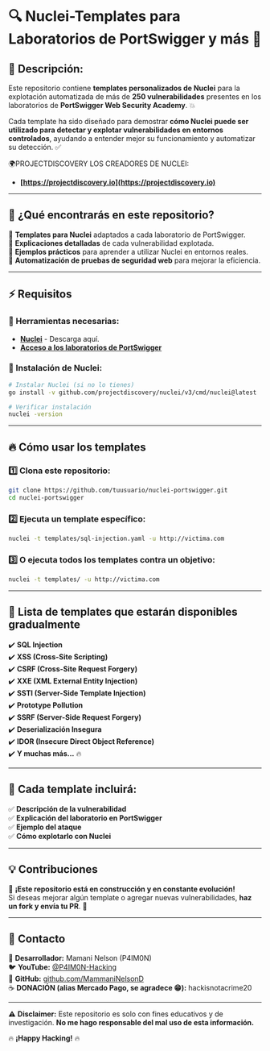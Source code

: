 # 🔍 Nuclei-Templates para Laboratorios de PortSwigger y más 🚀

## 📌 Descripción:
Este repositorio contiene **templates personalizados de Nuclei** para la explotación automatizada de más de **250 vulnerabilidades** presentes en los laboratorios de **PortSwigger Web Security Academy**. 💥  

Cada template ha sido diseñado para demostrar **cómo Nuclei puede ser utilizado para detectar y explotar vulnerabilidades en entornos controlados**, ayudando a entender mejor su funcionamiento y automatizar su detección. ✅  

🌍PROJECTDISCOVERY LOS CREADORES DE NUCLEI:
- **[https://projectdiscovery.io](https://projectdiscovery.io)**

---

## 📜 ¿Qué encontrarás en este repositorio?
🔹 **Templates para Nuclei** adaptados a cada laboratorio de PortSwigger.  
🔹 **Explicaciones detalladas** de cada vulnerabilidad explotada.  
🔹 **Ejemplos prácticos** para aprender a utilizar Nuclei en entornos reales.  
🔹 **Automatización de pruebas de seguridad web** para mejorar la eficiencia.  

---

## ⚡ Requisitos

### 🔧 Herramientas necesarias:

- **[Nuclei](https://github.com/projectdiscovery/nuclei)** - Descarga aquí.  
- **[Acceso a los laboratorios de PortSwigger](https://portswigger.net/web-security)**  

### 📂 Instalación de Nuclei:
```bash
# Instalar Nuclei (si no lo tienes)
go install -v github.com/projectdiscovery/nuclei/v3/cmd/nuclei@latest

# Verificar instalación
nuclei -version
```

---

## 🔥 Cómo usar los templates

### 1️⃣ Clona este repositorio:
```bash
git clone https://github.com/tuusuario/nuclei-portswigger.git
cd nuclei-portswigger
```

### 2️⃣ Ejecuta un template específico:
```bash
nuclei -t templates/sql-injection.yaml -u http://victima.com
```

### 3️⃣ O ejecuta todos los templates contra un objetivo:
```bash
nuclei -t templates/ -u http://victima.com
```

---

## 📌 Lista de templates que estarán disponibles gradualmente
✔️ **SQL Injection**  
✔️ **XSS (Cross-Site Scripting)**  
✔️ **CSRF (Cross-Site Request Forgery)**  
✔️ **XXE (XML External Entity Injection)**  
✔️ **SSTI (Server-Side Template Injection)**  
✔️ **Prototype Pollution**  
✔️ **SSRF (Server-Side Request Forgery)**  
✔️ **Deserialización Insegura**  
✔️ **IDOR (Insecure Direct Object Reference)**  
✔️ **Y muchas más...** 🔥  

---

## 📌 Cada template incluirá:
✅ **Descripción de la vulnerabilidad**  
✅ **Explicación del laboratorio en PortSwigger**  
✅ **Ejemplo del ataque**  
✅ **Cómo explotarlo con Nuclei**  

---

## 💡 Contribuciones
🔄 **¡Este repositorio está en construcción y en constante evolución!**  
Si deseas mejorar algún template o agregar nuevas vulnerabilidades, **haz un fork y envía tu PR**. 🚀  

---

## 📢 Contacto  
📧 **Desarrollador:** Mamani Nelson (P4IM0N)  
🐦 **YouTube:** [@P4IM0N-Hacking](https://www.youtube.com/@P4IM0N-Hacking)  
🔗 **GitHub:** [github.com/MammaniNelsonD](https://github.com/MammaniNelsonD)  
☕ **DONACIÓN (alias Mercado Pago, se agradece 😁):** hackisnotacrime20  

---

⚠️ **Disclaimer:** Este repositorio es solo con fines educativos y de investigación. **No me hago responsable del mal uso de esta información.**  

🔥 **¡Happy Hacking!** 🔥  

